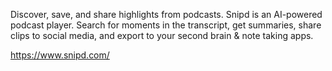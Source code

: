 Discover, save, and share highlights from podcasts. Snipd is an AI-powered podcast player. Search for moments in the transcript, get summaries, share clips to social media, and export to your second brain & note taking apps.

https://www.snipd.com/
